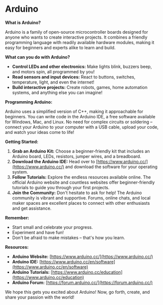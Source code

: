 # Arduino
**What is Arduino?**

Arduino is a family of open-source microcontroller boards designed for anyone who wants to create interactive projects. It combines a friendly programming language with readily available hardware modules, making it easy for beginners and experts alike to learn and build.

**What can you do with Arduino?**

-   **Control LEDs and other electronics:** Make lights blink, buzzers beep, and motors spin, all programmed by you!
-   **Read sensors and input devices:** React to buttons, switches, temperature, light, and even the internet!
-   **Build interactive projects:** Create robots, games, home automation systems, and anything else you can imagine!

**Programming Arduino:**

Arduino uses a simplified version of C++, making it approachable for beginners. You can write code in the Arduino IDE, a free software available for Windows, Mac, and Linux. No need for complex circuits or soldering – connect your Arduino to your computer with a USB cable, upload your code, and watch your ideas come to life!

**Getting Started:**

1.  **Grab an Arduino Kit:** Choose a beginner-friendly kit that includes an Arduino board, LEDs, resistors, jumper wires, and a breadboard.
2.  **Download the Arduino IDE:** Head over to [https://www.arduino.cc/](https://www.arduino.cc/) and download the software for your operating system.
3.  **Follow Tutorials:** Explore the endless resources available online. The official Arduino website and countless websites offer beginner-friendly tutorials to guide you through your first projects.
4.  **Join the Community:** Don't hesitate to ask for help! The Arduino community is vibrant and supportive. Forums, online chats, and local maker spaces are excellent places to connect with other enthusiasts and get assistance.

**Remember:**

-   Start small and celebrate your progress.
-   Experiment and have fun!
-   Don't be afraid to make mistakes – that's how you learn.

**Resources:**

-   **Arduino Website:**  [https://www.arduino.cc/](https://www.arduino.cc/)
-   **Arduino IDE:**  [https://www.arduino.cc/en/software](https://www.arduino.cc/en/software)
-   **Arduino Tutorials:**  [https://www.arduino.cc/education](https://www.arduino.cc/education)
-   **Arduino Forum:**  [https://forum.arduino.cc/](https://forum.arduino.cc/)

We hope this gets you excited about Arduino! Now, go forth, create, and share your passion with the world!
